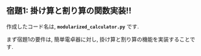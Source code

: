 ## 宿題1: 掛け算と割り算の関数実装!!

作成したコード名は, **`modularized_calculator.py`** です.

まず宿題1の要件は, 簡単電卓器に対し, 掛け算と割り算の機能を実装することです.